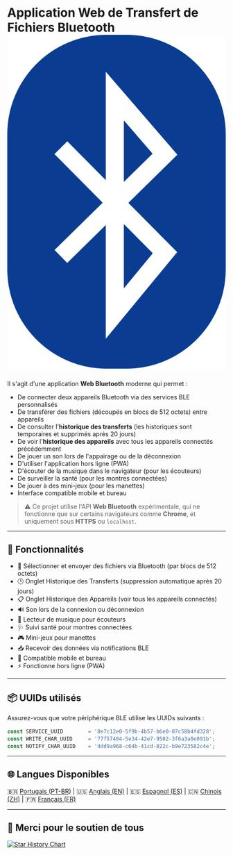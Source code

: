 # Application Web de Transfert de Fichiers Bluetooth ![Icône de l'app](./public/favicon-32x32.png)

Il s'agit d'une application **Web Bluetooth** moderne qui permet :

- De connecter deux appareils Bluetooth via des services BLE personnalisés
- De transférer des fichiers (découpés en blocs de 512 octets) entre appareils
- De consulter l'**historique des transferts** (les historiques sont temporaires et supprimés après 20 jours)
- De voir l'**historique des appareils** avec tous les appareils connectés précédemment
- De jouer un son lors de l'appairage ou de la déconnexion
- D'utiliser l'application hors ligne (PWA)
- D'écouter de la musique dans le navigateur (pour les écouteurs)
- De surveiller la santé (pour les montres connectées)
- De jouer à des mini-jeux (pour les manettes)
- Interface compatible mobile et bureau

> ⚠️ Ce projet utilise l'API **Web Bluetooth** expérimentale, qui ne fonctionne que sur certains navigateurs comme **Chrome**, et uniquement sous **HTTPS** ou `localhost`.

---

## 🔧 Fonctionnalités

- 📂 Sélectionner et envoyer des fichiers via Bluetooth (par blocs de 512 octets)
- 🕒 Onglet Historique des Transferts (suppression automatique après 20 jours)
- 📋 Onglet Historique des Appareils (voir tous les appareils connectés)
- 🔊 Son lors de la connexion ou déconnexion
- 🎵 Lecteur de musique pour écouteurs
- 🩺 Suivi santé pour montres connectées
- 🎮 Mini-jeux pour manettes
- 📥 Recevoir des données via notifications BLE
- 📱 Compatible mobile et bureau
- ⚡ Fonctionne hors ligne (PWA)

---

## 📦 UUIDs utilisés

Assurez-vous que votre périphérique BLE utilise les UUIDs suivants :

```js
const SERVICE_UUID        = '8e7c12e0-5f9b-4b57-b6e0-07c58b4fd328';
const WRITE_CHAR_UUID     = '77f57404-5e34-42e7-9502-3f6a3a0e091b';
const NOTIFY_CHAR_UUID    = '4dd9a968-c64b-41cd-822c-b9e723582c4e';
```

---

## 🌐 Langues Disponibles

🇧🇷 [Portugais (PT-BR)](README-ptbr.md) | 🇺🇸 [Anglais (EN)](README.md) | 🇪🇸 [Espagnol (ES)](README-es.md) | 🇨🇳 [Chinois (ZH)](README-zh.md) | 🇫🇷 [Français (FR)](README-fr.md)

---

## 🙏 Merci pour le soutien de tous

[![Star History Chart](https://api.star-history.com/svg?repos=erikraft/Bluetooth-Center&type=Date)](https://star-history.com/#erikraft/Bluetooth-Center&Date)

